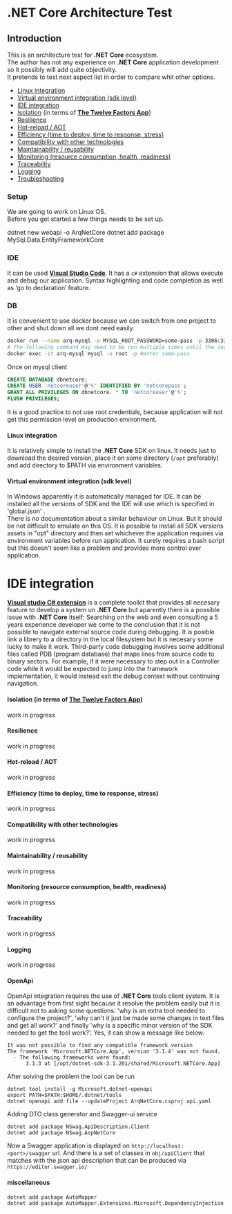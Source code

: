 # .NET Core Architecture Test

## Introduction
This is an architecture test for **.NET Core** ecosystem.    
The author has not any experience on **.NET Core** application development so it possibly will add quite objectivity.    
It pretends to test next aspect list in order to compare whit other options.    

- [Linux integration](#linux-integration)
- [Virtual environment integration (sdk level)](#virtual-environment-integration-sdk-level)
- [IDE integration](#ide-integration)
- [Isolation](#isolation-in-terms-of-the-twelve-factors-app) (in terms of [**The Twelve Factors App**](https://12factor.net/))
- [Resilience](#resilience)
- [Hot-reload / AOT](#hot-reload-aot)
- [Efficiency (time to deploy, time to response, stress)](#efficiency-time-to-deploy-time-to-response-stress)
- [Compatibility with other technologies](#compatibility-with-other-technologies)
- [Maintainability / reusability](#maintainability--reusability)
- [Monitoring (resource consumption, health, readiness)](#monitoring-resource-consumption-health-readiness)
- [Traceability](#traceability)
- [Logging](#logging)
- [Troubleshooting](#troubleshooting)

### Setup
We are going to work on Linux OS.    
Before you get started a few things needs to be set up.  

dotnet new webapi -o ArqNetCore
dotnet add package MySql.Data.EntityFrameworkCore

### IDE
It can be used [**Visual Studio Code**](https://code.visualstudio.com/). It has a `c#` extension that allows execute and debug our application. Syntax highlighting and code completion as well as ‘go to declaration’ feature.    

### DB
It is convenient to use docker because we can switch from one project to other and shut down all we dont need easily.    
``` sh
docker run --name arq-mysql -e MYSQL_ROOT_PASSWORD=some-pass -p 3306:3306 -d mysql
# The following command may need to be run multiple times until the server is fully available
docker exec -it arq-mysql mysql -u root -p #enter some-pass
```

Once on mysql client
``` sql
CREATE DATABASE dbnetcore;
CREATE USER 'netcoreuser'@'%' IDENTIFIED BY 'netcorepass';
GRANT ALL PRIVILEGES ON dbnetcore. * TO 'netcoreuser'@'%';
FLUSH PRIVILEGES;
```
It is a good practice to not use root credentials, because application will not get this permission level on production environment.   

#### Linux integration
It is relatively simple to install the **.NET Core** SDK on linux. It needs just to download the desired version, place it on some directory (`/opt` preferably) and add directory to $PATH via environment variables.

#### Virtual environment integration (sdk level)
In Windows apparently it is automatically managed for IDE. It can be installed all the versions of SDK and the IDE will use which is specified in 'global.json'
.    
There is no documentation about a similar behaviour on Linux. But it should be not difficult to emulate on this OS. It is possible to install all SDK versions assets in "opt" directory and then set whichever the application requires via environment variables before run application. It surely requires a bash script but this doesn't seem like a problem and provides more control over application.    

# IDE integration
[**Visual studio C# extension**](https://code.visualstudio.com/docs/languages/csharp#_installing-c35-support) is a complete toolkit that provides all necesary feature to develop a system un **.NET Core** but aparently there is a possible issue with **.NET Core** itself: 
Searching on the web and even consulting a 5 years experience developer we come to the conclusion that it is not possible to navigate external source code during debugging. It is posible link a librery to a directory in the local filesystem but it is necesary some lucky to make it work. Third-party code debugging involves some additional files called PDB (program database) that maps lines from source code to binary sectors.
For example, if it were necessary to step out in a Controller code while it would be expected to jump into the framework implementation, it would instead exit the debug context without continuing navigation. 

#### Isolation (in terms of [**The Twelve Factors App**](https://12factor.net/))    
work in progress    

#### Resilience
work in progress    

#### Hot-reload / AOT    
work in progress    

#### Efficiency (time to deploy, time to response, stress)    
work in progress    

#### Compatibility with other technologies    
work in progress    

#### Maintainability / reusability     
work in progress    

#### Monitoring (resource consumption, health, readiness)    
work in progress    

#### Traceability    
work in progress    

#### Logging    
work in progress    



#### OpenApi

OpenApi integration requires the use of **.NET Core** tools client system. 
It is an advantage from first sight because it resolve the problem easily but it is difficult not to asking some questions: 'why is an extra tool needed to configure the project?', 'why can't it just be made some changes in text files and get all work?' and finally 'why is a specific minor version of the SDK needed to get the tool work?'. Yes, it can show a message like below:

```
It was not possible to find any compatible framework version
The framework 'Microsoft.NETCore.App', version '3.1.4' was not found.
  - The following frameworks were found:
      3.1.3 at [/opt/dotnet-sdk-3.1.201/shared/Microsoft.NETCore.App]
```

After solving the problem the tool can be run 

```
dotnet tool install -g Microsoft.dotnet-openapi
export PATH=$PATH:$HOME/.dotnet/tools
dotnet openapi add file --updateProject ArqNetCore.csproj api.yaml
```

Adding DTO class generator and Swagger-ui service

```
dotnet add package NSwag.ApiDescription.Client
dotnet add package NSwag.AspNetCore
```

Now a Swagger application is displayed on `http://localhost:<port>/swagger` url. 
And there is a set of classes in `obj/apiClient` that matches with the json api description that can be produced via `https://editor.swagger.io/` 








#### miscellaneous
```
dotnet add package AutoMapper
dotnet add package AutoMapper.Extensions.Microsoft.DependencyInjection
```